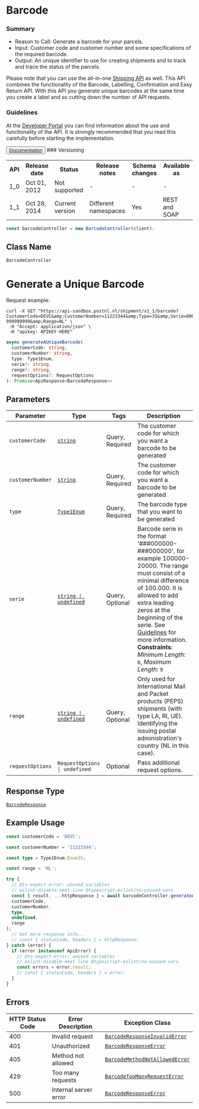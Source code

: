 # Barcode

### Summary

* Reason to Call: Generate a barcode for your parcels.
* Input: Customer code and customer number and some specifications of the required barcode.
* Output: An unique identifier to use for creating shipments and to track and trace the status of the parcels.

Please note that you can use the all-in-one [Shipping API](#tag/Shipment) as well. This API combines the functionality of the Barcode, Labelling, Confirmation and Easy Return API. With this API you generate unique barcodes at the same time you create a label and so cutting down the number of API requests.

### Guidelines

At the <a href="https://developer.postnl.nl/" target="_blank" rel="noopener noreferrer">Developer Portal</a> you can find information about the use and functionality of the API. It is strongly recommended that you read this carefully before starting the implementation.

<button type="button">
  <a href="https://developer.postnl.nl/browse-apis/send-and-track/barcode-webservice/" target="_blank" rel="noopener noreferrer">Documentation</a>
</button>
### Versioning

<table>
  <tbody>
    <tr>
      <th>API</th>
      <th>Release date</th>
      <th>Status</th>
      <th>Release notes</th>
      <th>Schema changes</th>
      <th>Available as</th>
    </tr>
    <tr>
      <td>1_0</td>
      <td>Oct 01, 2012</td>
      <td>Not supported</td>
      <td>-</td>
      <td>-</td>
      <td>-</td>
    </tr>
    <tr>
      <td>1_1</td>
      <td>Oct 28, 2014</td>
      <td>Current version</td>
      <td>Different namespaces</td>
      <td>Yes</td>
      <td>REST and SOAP</td>
    </tr>
  </tbody>
</table>


```ts
const barcodeController = new BarcodeController(client);
```

## Class Name

`BarcodeController`


# Generate a Unique Barcode

Request example:

```
curl -X GET "https://api-sandbox.postnl.nl/shipment/v1_1/barcode?CustomerCode=DEVC&amp;CustomerNumber=11223344&amp;Type=3S&amp;Serie=000000000-999999999&amp;Range=NL" \
 -H "Accept: application/json" \
 -H "apikey: APIKEY-HERE" 
```

```ts
async generateAUniqueBarcode(
  customerCode: string,
  customerNumber: string,
  type: Type1Enum,
  serie?: string,
  range?: string,
  requestOptions?: RequestOptions
): Promise<ApiResponse<BarcodeResponse>>
```

## Parameters

| Parameter | Type | Tags | Description |
|  --- | --- | --- | --- |
| `customerCode` | [`string`](../../doc/models/string-enum.md) | Query, Required | The customer code for which you want a barcode to be generated |
| `customerNumber` | [`string`](../../doc/models/string-enum.md) | Query, Required | The customer code for which you want a barcode to be generated |
| `type` | [`Type1Enum`](../../doc/models/type-1-enum.md) | Query, Required | The barcode type that you want to be generated |
| `serie` | [`string \| undefined`](../../doc/models/string-enum.md) | Query, Optional | Barcode serie in the format '###000000-###000000', for example 100000-20000. The range must consist of a minimal difference of 100.000. It is allowed to add extra leading zeros at the beginning of the serie. See [Guidelines](https://developer.postnl.nl/browse-apis/send-and-track/barcode-webservice/) for more information.<br>**Constraints**: *Minimum Length*: `6`, *Maximum Length*: `9` |
| `range` | [`string \| undefined`](../../doc/models/string-enum.md) | Query, Optional | Only used for International Mail and Packet products (PEPS) shipments (with type LA, RI, UE). Identifying the issuing postal administration's country (NL in this case). |
| `requestOptions` | `RequestOptions \| undefined` | Optional | Pass additional request options. |

## Response Type

[`BarcodeResponse`](../../doc/models/barcode-response.md)

## Example Usage

```ts
const customerCode = 'DEVC';

const customerNumber = '11223344';

const type = Type1Enum.Enum3S;

const range = 'NL';

try {
  // @ts-expect-error: unused variables
  // eslint-disable-next-line @typescript-eslint/no-unused-vars
  const { result, ...httpResponse } = await barcodeController.generateAUniqueBarcode(
  customerCode,
  customerNumber,
  type,
  undefined,
  range
);
  // Get more response info...
  // const { statusCode, headers } = httpResponse;
} catch (error) {
  if (error instanceof ApiError) {
    // @ts-expect-error: unused variables
    // eslint-disable-next-line @typescript-eslint/no-unused-vars
    const errors = error.result;
    // const { statusCode, headers } = error;
  }
}
```

## Errors

| HTTP Status Code | Error Description | Exception Class |
|  --- | --- | --- |
| 400 | Invalid request | [`BarcodeResponseInvalidError`](../../doc/models/barcode-response-invalid-error.md) |
| 401 | Unauthorized | [`BarcodeResponseError`](../../doc/models/barcode-response-error.md) |
| 405 | Method not allowed | [`BarcodeMethodNotAllowedError`](../../doc/models/barcode-method-not-allowed-error.md) |
| 429 | Too many requests | [`BarcodeTooManyRequestError`](../../doc/models/barcode-too-many-request-error.md) |
| 500 | Internal server error | [`BarcodeResponseError`](../../doc/models/barcode-response-error.md) |

